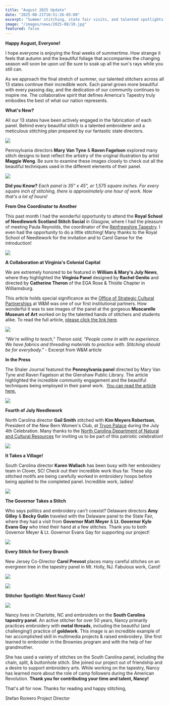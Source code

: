```yaml
---
title: "August 2025 Update"
date: "2025-08-21T10:51:26-05:00"
excerpt: "Summer stitching, state fair visits, and talented spotlights!"
image: "/images/news/2025-08/10.jpg"
featured: false
---
```


**Happy August, Everyone!**

I hope everyone is enjoying the final weeks of summertime. How strange it feels that autumn and the beautiful foliage that accompanies the changing season will soon be upon us! Be sure to soak up all the sun's rays while you still can.

As we approach the final stretch of summer, our talented stitchers across all 13 states continue their incredible work. Each panel grows more beautiful with every passing day, and the dedication of our community continues to inspire me. The collaborative spirit that defines America's Tapestry truly embodies the best of what our nation represents.

**What's New?**

All our 13 states have been actively engaged in the fabrication of each panel. Behind every beautiful stitch is a talented embroiderer and a meticulous stitching plan prepared by our fantastic state directors.

![](/images/news/2025-08/1.jpg)

Pennsylvania directors **Mary Van Tyne** & **Raven Fagelson** explored many stitch designs to best reflect the artistry of the original illustration by artist **Maggie Weng**. Be sure to examine these images closely to check out all the beautiful techniques used in the different elements of their panel.

![](/images/news/2025-08/2.png)

**Did you Know?** _Each panel is 35" x 45", or 1,575 square inches. For every square inch of stitching, there is approximately one hour of work. Now that's a lot of hours!_

**From One Coordinator to Another**

This past month I had the wonderful opportunity to attend the **Royal School of Needlework Scotland Stitch Social** in Glasgow, where I had the pleasure of meeting Paula Reynolds, the coordinator of the [Renfrewshire Tapestry](https://qzwbpg.clicks.mlsend.com/ty/cl/eyJ2Ijoie1wiYVwiOjEyNjQ1MzksXCJsXCI6MTYyMzU1Njc2MzMwMzI5OTA4LFwiclwiOjE2MjM1NTc0ODMzNzA5MjE0MH0iLCJzIjoiYWY4YjUzYjJlNDRmNTE4MyJ9). I even had the opportunity to do a little stitching! Many thanks to the Royal School of Needlework for the invitation and to Carol Ganse for the introduction!

![](/images/news/2025-08/3.png)

**A Collaboration at Virginia's Colonial Capital**

We are extremely honored to be featured in **William & Mary's July News**, where they highlighted the **Virginia Panel** designed by **Rachel Genito** and directed by **Catherine Theron** of the EGA Rose & Thistle Chapter in Williamsburg.

This article holds special significance as the [Office of Strategic Cultural Partnerships](https://qzwbpg.clicks.mlsend.com/ty/cl/eyJ2Ijoie1wiYVwiOjEyNjQ1MzksXCJsXCI6MTYyMzU1Njc2MzQzOTYxNDAyLFwiclwiOjE2MjM1NTc0ODMzNzA5MjE0MH0iLCJzIjoiMWQ5NDc5ODZlZjM1ZTkyMyJ9) at W&M was one of our first institutional partners. How wonderful it was to see images of the panel at the gorgeous **Muscarelle Museum of Art** worked on by the talented hands of stitchers and students alike. To read the full article, [please click the link here](https://qzwbpg.clicks.mlsend.com/ty/cl/eyJ2Ijoie1wiYVwiOjEyNjQ1MzksXCJsXCI6MTYyMzU1Njc2MzQ5MjA0Mjg0LFwiclwiOjE2MjM1NTc0ODMzNzA5MjE0MH0iLCJzIjoiNDEwYzgwNjM4MWNlOTlhOCJ9).

![](/images/news/2025-08/4.png)

_"We're willing to teach," Theron said, "People come in with no experience. We have fabrics and threading materials to practice with. Stitching should be for everybody."_ - Excerpt from W&M article

**In the Press**

The Shaler Journal featured the **Pennsylvania panel** directed by Mary Van Tyne and Raven Fagelson at the Glenshaw Public Library. The article highlighted the incredible community engagement and the beautiful techniques being employed in their panel work.  [You can read the article here.](https://qzwbpg.clicks.mlsend.com/ty/cl/eyJ2Ijoie1wiYVwiOjEyNjQ1MzksXCJsXCI6MTYyMzU1Njc2MzYxNzg3MTk5LFwiclwiOjE2MjM1NTc0ODMzNzA5MjE0MH0iLCJzIjoiMTY2ZmMxNGEzODY2MmI3NCJ9)

![](/images/news/2025-08/5.png)

**Fourth of July Needlework**

North Carolina director **Gail Smith** stitched with **Kim Meyers Robertson**, President of the New Bern Women's Club, at [Tryon Palace](https://qzwbpg.clicks.mlsend.com/ty/cl/eyJ2Ijoie1wiYVwiOjEyNjQ1MzksXCJsXCI6MTYyMzU1Njc2MzY4MDc4NjU3LFwiclwiOjE2MjM1NTc0ODMzNzA5MjE0MH0iLCJzIjoiZGJhMmM3OGFlYWRiMzU1NiJ9) during the July 4th Celebration. Many thanks to the [North Carolina Department of Natural and Cultural Resources](https://qzwbpg.clicks.mlsend.com/ty/cl/eyJ2Ijoie1wiYVwiOjEyNjQ1MzksXCJsXCI6MTYyMzU1Njc2MzczMzIxNTM5LFwiclwiOjE2MjM1NTc0ODMzNzA5MjE0MH0iLCJzIjoiYTkwNjQ0MzI2YTRjNGY3YyJ9) for inviting us to be part of this patriotic celebration!

![](/images/news/2025-08/6.png)

**It Takes a Village!**

South Carolina director **Karen Wallach** has been busy with her embroidery team in Clover, SC! Check out their incredible work thus far. These slip stitched motifs are being carefully worked in embroidery hoops before being applied to the completed panel. Incredible work, ladies!

![](/images/news/2025-08/7.png)

**The Governor Takes a Stitch**

Who says politics and embroidery can't coexist? Delaware directors **Amy Gilley** & **Becky Gutin** traveled with the Delaware panel to the State Fair, where they had a visit from **Governor Matt Meyer** & **Lt. Governor Kyle Evans Gay** who tried their hand at a few stitches. Thank you to both Governor Meyer & Lt. Governor Evans Gay for supporting our project!

![](/images/news/2025-08/8.jpg)

**Every Stitch for Every Branch**

New Jersey Co-Director **Carol Prevost** places many careful stitches on an evergreen tree in the tapestry panel in Mt. Holly, NJ. Fabulous work, Carol!

![](/images/news/2025-08/9.png)

![](/images/news/2025-08/10.jpg)

**Stitcher Spotlight: Meet Nancy Cook!**

![](/images/news/2025-08/11.jpg)

Nancy lives in Charlotte, NC and embroiders on the **South Carolina tapestry panel**. An active stitcher for over 50 years, Nancy primarily practices embroidery with **metal threads**, including the beautiful (and challenging!) practice of **goldwork**. This image is an incredible example of her accomplished skill in multimedia projects & raised embroidery. She first learned to embroider in the Brownies program and with the help of her grandmother.

She has used a variety of stitches on the South Carolina panel, including the chain, split, & buttonhole stitch. She joined our project out of friendship and a desire to support embroidery arts. While working on the tapestry, Nancy has learned more about the role of camp followers during the American Revolution. **Thank you for contributing your time and talent, Nancy!**

That's all for now. Thanks for reading and happy stitching,

Stefan Romero
Project Director
